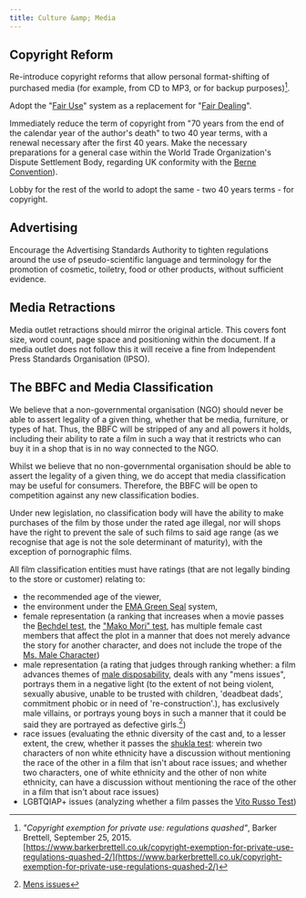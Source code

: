 ```yaml
---
title: Culture &amp; Media
---
```


## Copyright Reform

Re-introduce copyright reforms that allow personal format-shifting of purchased media (for example, from CD to MP3, or for backup purposes)[^format-shifting].

[^format-shifting]: *"Copyright exemption for private use: regulations quashed"*, Barker Brettell, September 25, 2015. [https://www.barkerbrettell.co.uk/copyright-exemption-for-private-use-regulations-quashed-2/](https://www.barkerbrettell.co.uk/copyright-exemption-for-private-use-regulations-quashed-2/)

Adopt the "[Fair Use](https://en.wikipedia.org/wiki/Fair_use)" system as a replacement for "[Fair Dealing](https://en.wikipedia.org/wiki/Fair_dealing_in_United_Kingdom_law)".

Immediately reduce the term of copyright from "70 years from the end of the calendar year of the author's death" to two 40 year terms, with a renewal necessary after the first 40 years. Make the necessary preparations for a general case within the World Trade Organization's Dispute Settlement Body, regarding UK conformity with the [Berne Convention](https://en.wikipedia.org/wiki/Berne_Convention_for_the_Protection_of_Literary_and_Artistic_Works)).

Lobby for the rest of the world to adopt the same - two 40 years terms - for copyright.

## Advertising

Encourage the Advertising Standards Authority to tighten regulations around the use of pseudo-scientific language and terminology for the promotion of cosmetic, toiletry, food or other products, without sufficient evidence.

## Media Retractions

Media outlet retractions should mirror the original article. This covers font size, word count, page space and positioning within the document. If a media outlet does not follow this it will receive a fine from Independent Press Standards Organisation (IPSO).

## The BBFC and Media Classification

We believe that a non-governmental organisation (NGO) should never be able to assert legality of a given thing, whether that be media, furniture, or types of hat. Thus, the BBFC will be stripped of any and all powers it holds, including their ability to rate a film in such a way that it restricts who can buy it in a shop that is in no way connected to the NGO.

Whilst we believe that no non-governmental organisation should be able to assert the legality of a given thing, we do accept that media classification may be useful for consumers. Therefore, the BBFC will be open to competition against any new classification bodies.

Under new legislation, no classification body will have the ability to make purchases of the film by those under the rated age illegal, nor will shops have the right to prevent the sale of such films to said age range (as we recognise that age is not the sole determinant of maturity), with the exception of pornographic films.

All film classification entities must have ratings (that are not legally binding to the store or customer) relating to:
* the recommended age of the viewer,
* the environment under the [EMA Green Seal](http://www.green4ema.org/ema-green-seal/) system,
* female representation (a ranking that increases when a movie passes the [Bechdel test](https://en.wikipedia.org/wiki/Bechdel_test), the ["Mako Mori" test](https://en.wikipedia.org/wiki/Bechdel_test#Derived_tests), has multiple female cast members that affect the plot in a manner that does not merely advance the story for another character, and does not include the trope of the [Ms. Male Character](https://www.youtube.com/watch?v=eYqYLfm1rWA))
* male representation (a rating that judges through ranking whether: a film advances themes of [male disposability](https://www.reddit.com/r/MensRights/wiki/resources/rbomi#wiki_section_1.3A_male_disposability), deals with any "mens issues", portrays them in a negative light (to the extent of not being violent, sexually abusive, unable to be trusted with children, 'deadbeat dads', commitment phobic or in need of 're-construction'.), has exclusively male villains, or portrays young boys in such a manner that it could be said  they are portrayed as defective girls.[^mens-issues-in-media])
* race issues (evaluating the ethnic diversity of the cast and, to a lesser extent, the crew, whether it passes the [shukla test](http://www.newstatesman.com/2013/10/after-bechdel-test-i-propose-shukla-test-race-film): wherein two characters of non white ethnicity have a discussion without mentioning the race of the other in a film that isn't about race issues; and whether two characters, one of white ethnicity and the other of non white ethnicity, can have a discussion without mentioning the race of the other in a film that isn't about race issues)
* LGBTQIAP+ issues (analyzing whether a film passes the [Vito Russo Test](http://www.glaad.org/releases/glaad-introduces-studio-responsibility-index-report-lgbt-images-films-released-big-six))

[^mens-issues-in-media]: [Mens issues](https://www.reddit.com/r/MensRights/wiki/resources/rbomi)